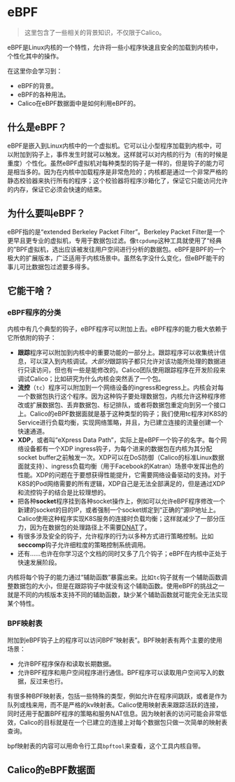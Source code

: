 # eBPF

> 这里包含了一些相关的背景知识，不仅限于Calico。

eBPF是Linux内核的一个特性，允许将一些小程序快速且安全的加载到内核中，个性化其中的操作。

在这里你会学习到：

- eBPF的背景。
- eBPF的各种用法。
- Calico在eBPF数据面中是如何利用eBPF的。

## 什么是eBPF？

eBPF是嵌入到Linux内核中的一个虚拟机。它可以让小型程序加载到内核中，可以附加到钩子上，事件发生时就可以触发。这样就可以对内核的行为（有的时候是重度）个性化。虽然eBPF虚拟机对每种类型的钩子是一样的，但是钩子的能力可是相当多的。因为在内核中加载程序是非常危险的；内核都是通过一个非常严格的静态校验器来执行所有的程序；这个校验器将程序沙箱化了，保证它只能访问允许的内存，保证它必须会快速的结束。

## 为什么要叫eBPF？

eBPF指的是“extended Berkeley Packet Filter”。Berkeley Packet Filter是一个更早且更专业的虚拟机，专用于数据包过滤。像`tcpdump`这种工具就使用了“经典的”BPF虚拟机，选出应该被发往用户空间进行分析的数据包。eBPF是BPF的一个极大的扩展版本，广泛适用于内核场景中。虽然名字没什么变化，但eBPF能干的事儿可比数据包过滤要多得多。

## 它能干啥？

### eBPF程序的分类

内核中有几个典型的钩子，eBPF程序可以附加上去。eBPF程序的能力极大依赖于它所依附的钩子：

- **跟踪**程序可以附加到内核中的重要功能的一部分上。跟踪程序可以收集统计信息，可以深入到内核调试。*大部分*跟踪钩子都只允许对该功能所处理的数据进行只读访问，但也有一些是能修改的。Calico团队使用跟踪程序在开发阶段来调试Calico；比如研究为什么内核会突然丢了一个包。
- **流控**（`tc`）程序可以附加到一个网络设备的ingress和egress上。内核会对每一个数据包执行这个程序。因为这种钩子要处理数据包，内核允许这种程序修改或扩展数据包、丢弃数据包、标记排队，或者将数据包重定向到另一个接口上。Calico的eBPF数据面就是基于这种类型的钩子；我们使用tc程序对K8S的Service进行负载均衡，实现网络策略，并且，为已建立连接的流量创建一个快速通道。
- **XDP**，或者叫“eXpress Data Path”，实际上是eBPF一个钩子的名字。每个网络设备都有一个XDP ingress钩子，为每个进来的数据包在内核为其分配socket buffer之前触发一次。XDP可以在DoS防御（Calico的标准Linux数据面就支持）、ingress负载均衡（用于Facebook的Katran）场景中发挥出色的性能。XDP的问题在于要想获得性能提升，它需要网络设备驱动的支持。对于K8S的Pod网络需要的所有逻辑，XDP自己是无法全部满足的，但是通过XDP和流控钩子的结合是比较理想的。
- 把各种**socket**程序挂到各种socket操作上，例如可以允许eBPF程序修改一个新建的socket的目的IP，或者强制一个socket绑定到“正确的”源IP地址上。Calico使用这种程序实现K8S服务的连接时负载均衡；这样就减少了一部分压力，因为在数据包的处理路径上不需要[DNAT](02%E7%BD%91%E7%BB%9C.md)了。
- 有很多涉及安全的钩子，允许程序的行为以多种方式进行策略控制。比如**seccomp**钩子允许细粒度的策略控制系统调用。
- 还有……也许在你学习这个文档的同时又多了几个钩子；eBPF在内核中正处于快速发展阶段。

内核将每个钩子的能力通过“辅助函数”暴露出来。比如`tc`钩子就有一个辅助函数调整数据包的大小，但是在跟踪钩子中就没有这个辅助函数。使用eBPF的挑战之一就是不同的内核版本支持不同的辅助函数，缺少某个辅助函数就可能完全无法实现某个特性。

### BPF映射表

附加到eBPF钩子上的程序可以访问BPF“映射表”。BPF映射表有两个主要的使用场景：

- 允许BPF程序保存和读取长期数据。
- 允许BPF程序和用户空间程序进行通信。BPF程序可以读取用户空间写入的数据，反过来也行。

有很多种BPF映射表，包括一些特殊的类型，例如允许在程序间跳跃，或者是作为队列或栈来用，而不是严格的kv映射表。Calico使用映射表来跟踪活跃的连接，同时还用于配置BPF程序的策略和服务NAT信息。因为映射表的访问可能会非常低效，Calico的目标就是在一个已建立的连接上对每个数据包只做一次简单的映射表查询。

bpf映射表的内容可以用命令行工具`bpftool`来查看，这个工具内核自带。

## Calico的eBPF数据面

